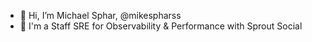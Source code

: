 - 👋 Hi, I’m Michael Sphar, @mikespharss
- 👀 I'm a Staff SRE for Observability & Performance with Sprout Social
